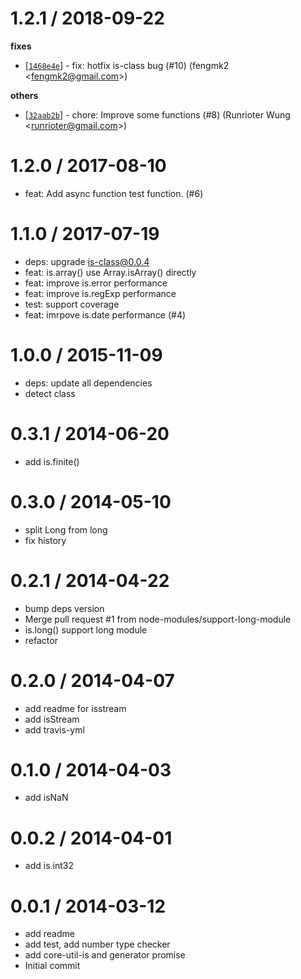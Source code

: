 
1.2.1 / 2018-09-22
==================

**fixes**
  * [[`1468e4e`](http://github.com/node-modules/is-type-of/commit/1468e4e2d2a1221ff25187f430e5546db2fadacc)] - fix: hotfix is-class bug (#10) (fengmk2 <<fengmk2@gmail.com>>)

**others**
  * [[`32aab2b`](http://github.com/node-modules/is-type-of/commit/32aab2b5431e76529f2cf9ddf1d112b99ed05394)] - chore: Improve some functions (#8) (Runrioter Wung <<runrioter@gmail.com>>)

1.2.0 / 2017-08-10
==================

  * feat: Add async function test function. (#6)

1.1.0 / 2017-07-19
==================

  * deps: upgrade is-class@0.0.4
  * feat: is.array() use Array.isArray() directly
  * feat: improve is.error performance
  * feat: improve is.regExp performance
  * test: support coverage
  * feat: imrpove is.date performance (#4)

1.0.0 / 2015-11-09 
==================

  * deps: update all dependencies
  * detect class

0.3.1 / 2014-06-20
==================

  * add is.finite()

0.3.0 / 2014-05-10
==================

  * split Long from long
  * fix history

0.2.1 / 2014-04-22
==================

  * bump deps version
  * Merge pull request #1 from node-modules/support-long-module
  * is.long() support long module
  * refactor

0.2.0 / 2014-04-07
==================

  * add readme for isstream
  * add isStream
  * add travis-yml

0.1.0 / 2014-04-03
==================

  * add isNaN

0.0.2 / 2014-04-01
==================

  * add is.int32

0.0.1 / 2014-03-12
==================

  * add readme
  * add test, add number type checker
  * add core-util-is and generator promise
  * Initial commit
